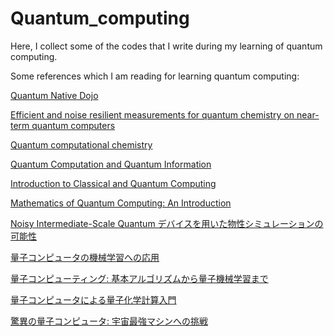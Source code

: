 # Quantum_computing
Here, I collect some of the codes that I write during my learning of quantum computing.

Some references which I am reading for learning quantum computing:

[Quantum Native Dojo](https://dojo.qulacs.org/ja/latest/index.html)

[Efficient and noise resilient measurements for quantum chemistry on near-term quantum computers](https://www.nature.com/articles/s41534-020-00341-7)

[Quantum computational chemistry](https://arxiv.org/abs/1808.10402)

[Quantum Computation and Quantum Information](https://www.amazon.co.jp/Quantum-Computation-Information-10th-Anniversary/dp/1107002176/ref=sr_1_28?__mk_ja_JP=%E3%82%AB%E3%82%BF%E3%82%AB%E3%83%8A&crid=2ZYXFSQ4TUACO&keywords=quantum+computing&qid=1665747307&qu=eyJxc2MiOiI0LjY4IiwicXNhIjoiMy42MSIsInFzcCI6IjIuOTcifQ%3D%3D&sprefix=quantum+com%2Caps%2C1011&sr=8-28)

[Introduction to Classical and Quantum Computing](https://www.amazon.co.jp/Introduction-Classical-Quantum-Computing-Thomas/dp/B09QP2ML3P/ref=sr_1_14?__mk_ja_JP=%E3%82%AB%E3%82%BF%E3%82%AB%E3%83%8A&crid=2ZYXFSQ4TUACO&keywords=quantum+computing&qid=1665747307&qu=eyJxc2MiOiI0LjY4IiwicXNhIjoiMy42MSIsInFzcCI6IjIuOTcifQ%3D%3D&sprefix=quantum+com%2Caps%2C1011&sr=8-14)

[Mathematics of Quantum Computing: An Introduction](https://www.amazon.co.jp/Mathematics-Quantum-Computing-Introduction-English-ebook/dp/B081GP6PGF/ref=sr_1_2?__mk_ja_JP=%E3%82%AB%E3%82%BF%E3%82%AB%E3%83%8A&crid=2ZYXFSQ4TUACO&keywords=quantum+computing&qid=1665747307&qu=eyJxc2MiOiI0LjY4IiwicXNhIjoiMy42MSIsInFzcCI6IjIuOTcifQ%3D%3D&sprefix=quantum+com%2Caps%2C1011&sr=8-2)

[Noisy Intermediate-Scale Quantum デバイスを用いた物性シミュレーションの可能性](http://mercury.yukawa.kyoto-u.ac.jp/~bussei.kenkyu/wp/wp-content/uploads/2022-101217.pdf)

[量子コンピュータの機械学習への応用](http://mercury.yukawa.kyoto-u.ac.jp/~bussei.kenkyu/wp/wp-content/uploads/2022-101218.pdf)

[量子コンピューティング: 基本アルゴリズムから量子機械学習まで](https://www.amazon.co.jp/dp/4274226212?psc=1&ref=ppx_yo2ov_dt_b_product_details)

[量子コンピュータによる量子化学計算入門](https://www.amazon.co.jp/gp/product/4065218276/ref=ppx_yo_dt_b_asin_title_o06_s00?ie=UTF8&psc=1)

[驚異の量子コンピュータ: 宇宙最強マシンへの挑戦](https://www.amazon.co.jp/gp/product/4000296892/ref=ppx_yo_dt_b_asin_title_o05_s00?ie=UTF8&psc=1)
